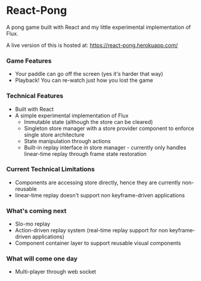 # React-Pong
<!-- ## H2
### H3
#### H4
##### H5
###### H6 -->

A pong game built with React and my little experimental implementation of Flux.

A live version of this is hosted at: https://react-pong.herokuapp.com/

### Game Features
- Your paddle can go off the screen (yes it's harder that way)
- Playback! You can re-watch just how you lost the game

### Technical Features
- Built with React
- A simple experimental implementation of Flux
	- Immutable state (although the store can be cleared)
	- Singleton store manager with a store provider component to enforce single store architecture
	- State manipulation through actions
	- Built-in replay interface in store manager - currently only handles linear-time replay through frame state restoration

### Current Technical Limitations
- Components are accessing store directly, hence they are currently non-reusable
- linear-time replay doesn't support non keyframe-driven applications

### What's coming next
- Slo-mo replay
- Action-driven replay system (real-time replay support for non keyframe-driven applications)
- Component container layer to support reusable visual components

### What will come one day
- Multi-player through web socket


<!-- Alt-H1 -->
<!-- ====== -->

<!-- Alt-H2 -->
<!-- ------ -->
